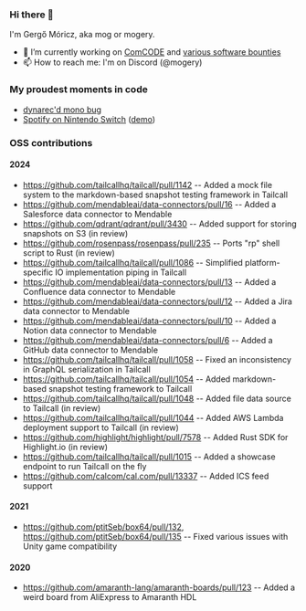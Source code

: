 ### Hi there 👋

I'm Gergő Móricz, aka mog or mogery.

- 🔭 I’m currently working on [ComCODE](https://comcode.org) and [various software bounties](https://algora.io/@/mogery)
- 📫 How to reach me: I'm on Discord (@mogery)

### My proudest moments in code
- [dynarec'd mono bug](https://github.com/ptitSeb/box64/issues/131#issuecomment-941178143)
- [Spotify on Nintendo Switch](https://github.com/mogery/90spot) ([demo](https://twitter.com/mo_geryy/status/1527326596247724033))

### OSS contributions
#### 2024
- https://github.com/tailcallhq/tailcall/pull/1142 -- Added a mock file system to the markdown-based snapshot testing framework in Tailcall
- https://github.com/mendableai/data-connectors/pull/16 -- Added a Salesforce data connector to Mendable
- https://github.com/qdrant/qdrant/pull/3430 -- Added support for storing snapshots on S3 (in review)
- https://github.com/rosenpass/rosenpass/pull/235 -- Ports "rp" shell script to Rust (in review)
- https://github.com/tailcallhq/tailcall/pull/1086 -- Simplified platform-specific IO implementation piping in Tailcall
- https://github.com/mendableai/data-connectors/pull/13 -- Added a Confluence data connector to Mendable
- https://github.com/mendableai/data-connectors/pull/12 -- Added a Jira data connector to Mendable
- https://github.com/mendableai/data-connectors/pull/10 -- Added a Notion data connector to Mendable
- https://github.com/mendableai/data-connectors/pull/6 -- Added a GitHub data connector to Mendable
- https://github.com/tailcallhq/tailcall/pull/1058 -- Fixed an inconsistency in GraphQL serialization in Tailcall
- https://github.com/tailcallhq/tailcall/pull/1054 -- Added markdown-based snapshot testing framework to Tailcall
- https://github.com/tailcallhq/tailcall/pull/1048 -- Added file data source to Tailcall (in review)
- https://github.com/tailcallhq/tailcall/pull/1044 -- Added AWS Lambda deployment support to Tailcall (in review)
- https://github.com/highlight/highlight/pull/7578 -- Added Rust SDK for Highlight.io (in review)
- https://github.com/tailcallhq/tailcall/pull/1015 -- Added a showcase endpoint to run Tailcall on the fly
- https://github.com/calcom/cal.com/pull/13337 -- Added ICS feed support

#### 2021
- https://github.com/ptitSeb/box64/pull/132, https://github.com/ptitSeb/box64/pull/135 -- Fixed various issues with Unity game compatibility

#### 2020
- https://github.com/amaranth-lang/amaranth-boards/pull/123 -- Added a weird board from AliExpress to Amaranth HDL
